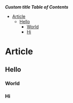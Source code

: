 <!-- START doctoc generated TOC please keep comment here to allow auto update -->
<!-- DON'T EDIT THIS SECTION, INSTEAD RE-RUN doctoc TO UPDATE -->
***Custom title Table of Contents***

- [Article](#article)
  - [Hello](#hello)
    - [World](#world)
    - [Hi](#hi)

<!-- END doctoc generated TOC please keep comment here to allow auto update -->


# Article


## Hello

### World

### Hi



